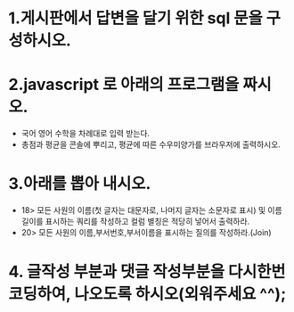 # 1.게시판에서 답변을 달기 위한 sql 문을 구성하시오.

# 2.javascript 로 아래의 프로그램을 짜시오.

- 국어 영어 수학을 차례대로 입력 받는다.
- 총점과 평균을 콘솔에 뿌리고, 평균에 따른 수우미양가를 브라우저에 출력하시오.

# 3.아래를 뽑아 내시오.

- 18> 모든 사원의 이름(첫 글자는 대문자로, 나머지 글자는 소문자로 표시) 및 이름 길이를 표시하는 쿼리를 작성하고 컬럼 별칭은 적당히 넣어서 출력하라.
- 20> 모든 사원의 이름,부서번호,부서이름을 표시하는 질의를 작성하라.(Join)

# 4. 글작성 부분과 댓글 작성부분을 다시한번 코딩하여, 나오도록 하시오(외워주세요 ^^);
